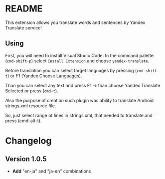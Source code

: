 # README

This extension allows you translate words and sentences by Yandex Translate service!

## Using

First, you will need to install Visual Studio Code. In the command palette (`cmd-shift-p`) select `Install Extension` and choose `yandex-translate`.

Before translation you can select target languages by pressing (`cmd-shift-t`) or F1 (Yandex Choose Languages).

Than you can select any text and press F1 -> than choose Yandex Translate Selected or press (`cmd-t`).

Also the purpose of creation such plugin was ability to translate Android strings.xml resource file.

So, just select range of lines in strings.xml, that needed to translate and press (cmd-alt-t).

# Changelog

## Version 1.0.5

* **Add** "en-ja" and "ja-en" combinations
